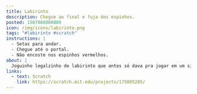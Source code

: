 ```yaml
---
title: Labirinto
description: Chegue ao final e fuja dos espinhos.
posted: 1507086000000
icon: /img/icons/labirinto.png
tags: "#labirinto #scratch"
instructions: |
  - Setas para andar.
  - Chegue até o portal.
  - Não encoste nos espinhos vermelhos.
about: |
  Joguinho legalzinho de labirinto que antes só dava pra jogar em um site antigo meu.
links:
  - text: Scratch
    link: https://scratch.mit.edu/projects/175005285/
---
```


<scratch url="https://scratch.mit.edu/projects/175005285/"></scratch>
